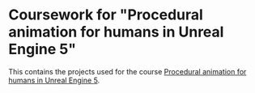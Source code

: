 # Coursework for "Procedural animation for humans in Unreal Engine 5"

This contains the projects used for the course [Procedural animation for humans in Unreal Engine 5](https://www.udemy.com/course/procedural-animation/).
